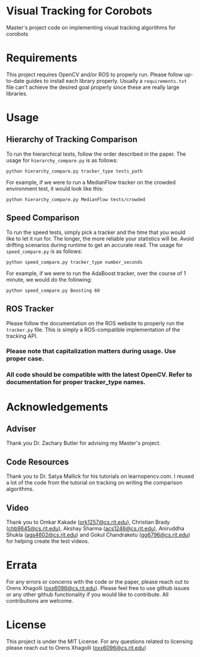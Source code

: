 # Visual Tracking for Corobots
Master's project code on implementing visual tracking algorithms for corobots

# Requirements
This project requires OpenCV and/or ROS to properly run. Please follow up-to-date guides to install each library 
properly. Usually a `requirements.txt` file can't achieve the desired goal properly since these are really large 
libraries.

# Usage
## Hierarchy of Tracking Comparison
To run the hierarchical tests, follow the order described in the paper. The usage for `hierarchy_compare.py` is as 
follows:
```
python hierarchy_compare.py tracker_type tests_path
```

For example, if we were to run a MedianFlow tracker on the crowded environment test, it would look like this:
```
python hierarchy_compare.py MedianFlow tests/crowded
```

## Speed Comparison
To run the speed tests, simply pick a tracker and the time that you would like to let it run for. The longer, 
the more reliable your statistics will be. Avoid drifting scenarios during runtime to get an accurate read.
The usage for `speed_compare.py` is as follows:
```
python speed_compare.py tracker_type number_seconds
``` 

For example, if we were to run the AdaBoost tracker, over the course of 1 minute, we would do the following:
```
python speed_compare.py Boosting 60
```

## ROS Tracker

Please follow the documentation on the ROS website to properly run the `tracker.py` file. This is simply a 
ROS-compatible implementation of the tracking API.

### Please note that capitalization matters during usage. Use proper case.

### All code should be compatible with the latest OpenCV. Refer to documentation for proper tracker_type names.

# Acknowledgements

## Adviser
Thank you Dr. Zachary Butler for advising my Master's project.

## Code Resources
Thank you to Dr. Satya Mallick for his tutorials on learnopencv.com.
I reused a lot of the code from the tutorial on tracking on writing the comparison algorithms.

## Video
Thank you to Omkar Kakade (ork1257@cs.rit.edu), Christian Brady (chb9645@cs.rit.edu),
Akshay Sharma (acs1246@cs.rit.edu), Aniruddha Shukla (ags4602@cs.rit.edu) and Gokul Chandraketu (gg6796@cs.rit.edu)
for helping create the test videos.

# Errata
For any errors or concerns with the code or the paper, please reach out to Orens Xhagolli (oxx6096@cs.rit.edu).
Please feel free to use github issues or any other github functionality if you would like to contribute. 
All contributions are welcome.

# License
This project is under the MIT License. For any questions related to licensing please reach out to 
Orens Xhagolli (oxx6096@cs.rit.edu)
